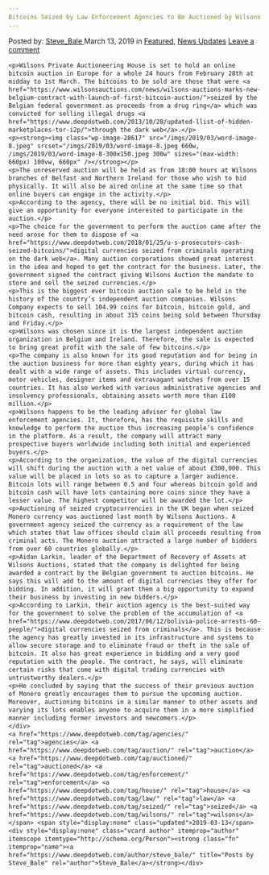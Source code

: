 ```yaml
---
Bitcoins Seized by Law Enforcement Agencies to Be Auctioned by Wilsons Auction House"
---
```

<article class="post-listing post-28609 post type-post status-publish format-standard has-post-thumbnail hentry  tag-agencies tag-auction tag-auctioned tag-house tag-law tag-seized tag-wilsons">
    <div class="post-inner">
        <span>Posted by: <a href="https://www.deepdotweb.com/author/steve_bale/" title="">Steve_Bale </a></span>
    <span>March 13, 2019</span>
    <span>in <a href="https://www.deepdotweb.com/category/deepdot-news/" rel="category tag">Featured</a>, <a href="https://www.deepdotweb.com/category/news-updates/" rel="category tag">News Updates</a></span>
    <span><a href="https://www.deepdotweb.com/2019/03/13/bitcoins-seized-by-law-enforcement-agencies-to-be-auctioned-by-wilsons-auction-house/#respond">Leave a comment</a></span>
    </p>
    <div class="clear"></div>
    
    <p>Wilsons Private Auctioneering House is set to hold an online bitcoin auction in Europe for a whole 24 hours from February 28th at midday to 1st March. The bitcoins to be sold are those that were <a href="https://www.wilsonsauctions.com/news/wilsons-auctions-marks-new-belgium-contract-with-launch-of-first-bitcoin-auction/">seized by the Belgian federal government as proceeds from a drug ring</a> which was convicted for selling illegal drugs <a href="https://www.deepdotweb.com/2013/10/28/updated-llist-of-hidden-marketplaces-tor-i2p/">through the dark web</a>.</p>
    <p><strong><img class="wp-image-28617" src="/imgs/2019/03/word-image-8.jpeg" srcset="/imgs/2019/03/word-image-8.jpeg 660w, /imgs/2019/03/word-image-8-300x150.jpeg 300w" sizes="(max-width: 660px) 100vw, 660px" /></strong></p>
    <p>The unreserved auction will be held as from 18:00 hours at Wilsons branches of Belfast and Northern Ireland for those who wish to bid physically. It will also be aired online at the same time so that online buyers can engage in the activity.</p>
    <p>According to the agency, there will be no initial bid. This will give an opportunity for everyone interested to participate in the auction.</p>
    <p>The choice for the government to perform the auction came after the need arose for them to dispose of <a href="https://www.deepdotweb.com/2018/01/25/u-s-prosecutors-cash-seized-bitcoins/">digital currencies seized from criminals operating on the dark web</a>. Many auction corporations showed great interest in the idea and hoped to get the contract for the business. Later, the government signed the contract giving Wilsons Auction the mandate to store and sell the seized currencies.</p>
    <p>This is the biggest ever bitcoin auction sale to be held in the history of the country’s independent auction companies. Wilsons Company expects to sell 104.99 coins for bitcoin, bitcoin gold, and bitcoin cash, resulting in about 315 coins being sold between Thursday and Friday.</p>
    <p>Wilsons was chosen since it is the largest independent auction organization in Belgium and Ireland. Therefore, the sale is expected to bring great profit with the sale of few bitcoins.</p>
    <p>The company is also known for its good reputation and for being in the auction business for more than eighty years, during which it has dealt with a wide range of assets. This includes virtual currency, motor vehicles, designer items and extravagant watches from over 15 countries. It has also worked with various administrative agencies and insolvency professionals, obtaining assets worth more than £100 million.</p>
    <p>Wilsons happens to be the leading adviser for global law enforcement agencies. It, therefore, has the requisite skills and knowledge to perform the auction thus increasing people’s confidence in the platform. As a result, the company will attract many prospective buyers worldwide including both initial and experienced buyers.</p>
    <p>According to the organization, the value of the digital currencies will shift during the auction with a net value of about £300,000. This value will be placed in lots so as to capture a larger audience. Bitcoin lots will range between 0.5 and four whereas bitcoin gold and bitcoin cash will have lots containing more coins since they have a lesser value. The highest competitor will be awarded the lot.</p>
    <p>Auctioning of seized cryptocurrencies in the UK began when seized Monero currency was auctioned last month by Wilsons Auctions. A government agency seized the currency as a requirement of the law which states that law offices should claim all proceeds resulting from criminal acts. The Monero auction attracted a large number of bidders from over 60 countries globally.</p>
    <p>Aidan Larkin, leader of the Department of Recovery of Assets at Wilsons Auctions, stated that the company is delighted for being awarded a contract by the Belgian government to auction bitcoins. He says this will add to the amount of digital currencies they offer for bidding. In addition, it will grant them a big opportunity to expand their business by investing in new bidders.</p>
    <p>According to Larkin, their auction agency is the best-suited way for the government to solve the problem of the accumulation of <a href="https://www.deepdotweb.com/2017/06/12/bolivia-police-arrests-60-people/">digital currencies seized from criminals</a>. This is because the agency has greatly invested in its infrastructure and systems to allow secure storage and to eliminate fraud or theft in the sale of bitcoin. It also has great experience in bidding and a very good reputation with the people. The contract, he says, will eliminate certain risks that come with digital trading currencies with untrustworthy dealers.</p>
    <p>He concluded by saying that the success of their previous auction of Monero greatly encourages them to pursue the upcoming auction. Moreover, auctioning bitcoins in a similar manner to other assets and varying its lots enables anyone to acquire them in a more simplified manner including former investors and newcomers.</p>
    </div>
    <a href="https://www.deepdotweb.com/tag/agencies/" rel="tag">agencies</a> <a href="https://www.deepdotweb.com/tag/auction/" rel="tag">auction</a> <a href="https://www.deepdotweb.com/tag/auctioned/" rel="tag">auctioned</a> <a href="https://www.deepdotweb.com/tag/enforcement/" rel="tag">enforcement</a> <a href="https://www.deepdotweb.com/tag/house/" rel="tag">house</a> <a href="https://www.deepdotweb.com/tag/law/" rel="tag">law</a> <a href="https://www.deepdotweb.com/tag/seized/" rel="tag">seized</a> <a href="https://www.deepdotweb.com/tag/wilsons/" rel="tag">wilsons</a></span> <span style="display:none" class="updated">2019-03-13</span>
    <div style="display:none" class="vcard author" itemprop="author" itemscope itemtype="http://schema.org/Person"><strong class="fn" itemprop="name"><a href="https://www.deepdotweb.com/author/steve_bale/" title="Posts by Steve_Bale" rel="author">Steve_Bale</a></strong></div>
    

